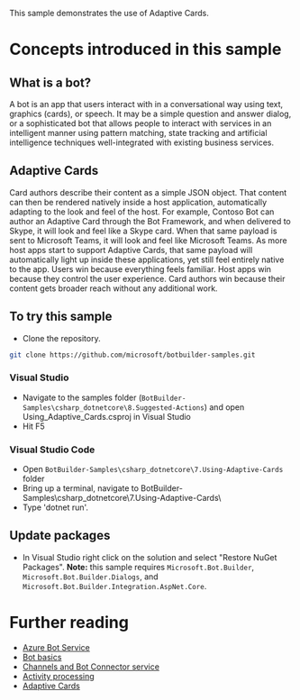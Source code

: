 ﻿This sample demonstrates the use of Adaptive Cards.
# Concepts introduced in this sample
## What is a bot?
A bot is an app that users interact with in a conversational way using text, graphics (cards), or speech. It may be a simple question and answer dialog,
or a sophisticated bot that allows people to interact with services in an intelligent manner using pattern matching,
state tracking and artificial intelligence techniques well-integrated with existing business services.
## Adaptive Cards
Card authors describe their content as a simple JSON object. That content can then be rendered natively inside a host application,
automatically adapting to the look and feel of the host. For example, Contoso Bot can author an Adaptive Card through the Bot Framework,
and when delivered to Skype, it will look and feel like a Skype card. When that same payload is sent to Microsoft Teams, it will look
and feel like Microsoft Teams. As more host apps start to support Adaptive Cards, that same payload will automatically light up inside 
these applications, yet still feel entirely native to the app. Users win because everything feels familiar. Host apps win because they
control the user experience. Card authors win because their content gets broader reach without any additional work.
## To try this sample
- Clone the repository.
```bash
git clone https://github.com/microsoft/botbuilder-samples.git
```
 ### Visual Studio
- Navigate to the samples folder (`BotBuilder-Samples\csharp_dotnetcore\8.Suggested-Actions`) and open Using_Adaptive_Cards.csproj in Visual Studio 
- Hit F5
 ### Visual Studio Code
- Open `BotBuilder-Samples\csharp_dotnetcore\7.Using-Adaptive-Cards` folder
- Bring up a terminal, navigate to BotBuilder-Samples\csharp_dotnetcore\7.Using-Adaptive-Cards\
- Type 'dotnet run'.
## Update packages
- In Visual Studio right click on the solution and select "Restore NuGet Packages".
  **Note:** this sample requires `Microsoft.Bot.Builder`, `Microsoft.Bot.Builder.Dialogs`, and `Microsoft.Bot.Builder.Integration.AspNet.Core`.
# Further reading
- [Azure Bot Service](https://docs.microsoft.com/en-us/azure/bot-service/bot-service-overview-introduction?view=azure-bot-service-4.0)
- [Bot basics](https://docs.microsoft.com/en-us/azure/bot-service/bot-builder-basics?view=azure-bot-service-4.0)
- [Channels and Bot Connector service](https://docs.microsoft.com/en-us/azure/bot-service/bot-concepts?view=azure-bot-service-4.0)
- [Activity processing](https://docs.microsoft.com/en-us/azure/bot-service/bot-builder-concept-activity-processing?view=azure-bot-service-4.0)
- [Adaptive Cards](https://adaptivecards.io/)